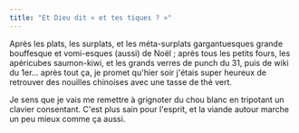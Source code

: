 ```yaml
---
title: "Et Dieu dit « et tes tiques ? »"
---
```


Après les plats, les surplats, et les méta-surplats gargantuesques grande
bouffesque et vomi-esques (aussi) de Noël ; après tous les petits fours, les
apéricubes saumon-kiwi, et les grands verres de punch du 31, puis de wiki du
1er... après tout ça, je promet qu'hier soir j'étais super heureux de
retrouver des nouilles chinoises avec une tasse de thé vert.

Je sens que je vais me remettre à grignoter du chou blanc en tripotant un
clavier consentant. C'est plus sain pour l'esprit, et la viande autour marche
un peu mieux comme ça aussi.

